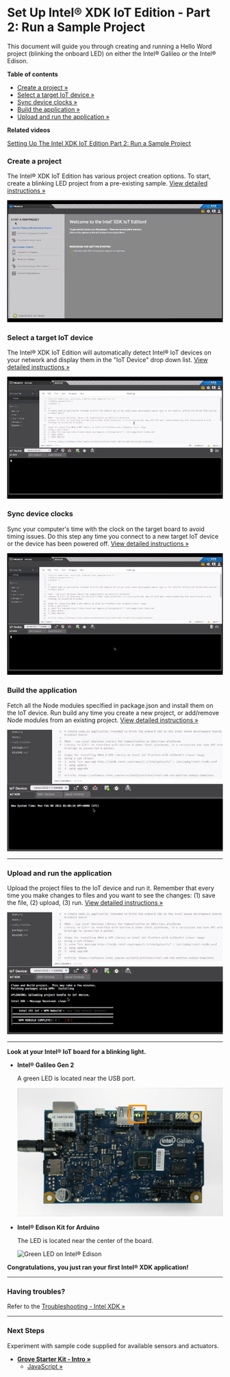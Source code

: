 # Set Up Intel® XDK IoT Edition - Part 2: Run a Sample Project

This document will guide you through creating and running a Hello Word project (blinking the onboard LED) on either the Intel® Galileo or the Intel® Edison.


**Table of contents**

* [Create a project »](#create-a-project)
* [Select a target IoT device »](#select-a-target-iot-device)
* [Sync device clocks »](#sync-device-clocks)
* [Build the application »](#build-the-application)
* [Upload and run the application »](#upload-and-run-the-application)


**Related videos**

[Setting Up The Intel XDK IoT Edition Part 2: Run a Sample Project](https://software.intel.com/en-us/videos/setting-up-the-intel-xdk-iot-edition-part-2-run-a-sample-project)


### Create a project

The Intel® XDK IoT Edition has various project creation options. To start, create a blinking LED project from a pre-existing sample. [View detailed instructions »](details-create_project.md)

![Animated gif: creating a project in the Intel® XDK](images/create_xdk_project-animated.gif)


### Select a target IoT device

The Intel® XDK IoT Edition will automatically detect Intel® IoT devices on your network and display them in the "IoT Device" drop down list. [View detailed instructions »](details-select_target_device.md)

![Animated gif: selecting a target device in "IoT Device" drop down list](images/select_target_device-animated.gif)


### Sync device clocks

Sync your computer's time with the clock on the target board to avoid timing issues. Do this step any time you connect to a new target IoT device or the device has been powered off. [View detailed instructions »](details-sync_clock.md)

![Animated gif: syncing PC time w/ clock on target device](images/sync_clock-animated.gif)


### Build the application

Fetch all the Node modules specified in package.json and install them on the IoT device. Run build any time you create a new project, or add/remove Node modules from an existing project. [View detailed instructions »](details-build.md)

![Animated gif: building the app](images/build-animated.gif)


---


### Upload and run the application

Upload the project files to the IoT device and run it. Remember that every time you make changes to files and you want to see the changes: (1) save the file, (2) upload, (3) run. [View detailed instructions »](details-upload_run.md)

![Animated gif: creating a project in the Intel® XDK](images/upload_run-animated.gif)


---

**Look at your Intel® IoT board for a blinking light.**

* **Intel® Galileo Gen 2**
  
  A green LED is located near the USB port.
  
  ![Green LED on Intel® Galileo Gen 2](/assembly/galileo_gen_2/images/on_board_led.png)

* **Intel® Edison Kit for Arduino**
  
  The LED is located near the center of the board.

  ![Green LED on Intel® Edison](/assembly/arduino_expansion_board/images/on_board_led.png)

**Congratulations, you just ran your first Intel® XDK application!**

---


### Having troubles?

Refer to the [Troubleshooting - Intel XDK »](troubleshooting.md)

---

### Next Steps

Experiment with sample code supplied for available sensors and actuators.

* **[Grove Starter Kit - Intro »](/sensor_examples/grove_starter_kit/intro.md)**
  * [JavaScript »](/sensor_examples/grove_starter_kit/javascript/samples.md)

